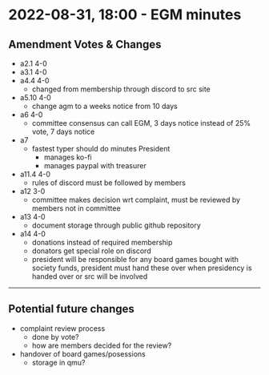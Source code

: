 # 2022-08-31, 18:00 - EGM minutes
## Amendment Votes & Changes
- a2.1 4-0
- a3.1 4-0
- a4.4 4-0
	- changed from membership through discord to src site
- a5.10 4-0
	- change agm to a weeks notice from 10 days
- a6 4-0
	- committee consensus can call EGM, 3 days notice instead of 25% vote, 7 days notice
- a7 
	- fastest typer should do minutes
	President
		- manages ko-fi
		- manages paypal with treasurer
- a11.4 4-0
	- rules of discord must be followed by members 
- a12 3-0
	- committee makes decision wrt complaint, must be reviewed by members not in committee
- a13 4-0
	- document storage through public github repository
- a14 4-0
	- donations instead of required membership
	- donators get special role on discord
	- president will be responsible for any board games bought with society funds, president must hand these over when presidency is handed over or src will be involved

---

## Potential future changes
- complaint review process
	- done by vote?
	- how are members decided for the review?
- handover of board games/posessions
	- storage in qmu?